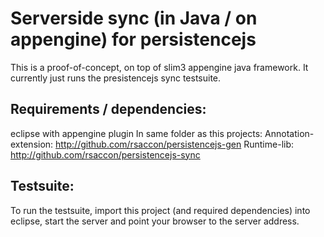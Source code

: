 Serverside sync (in Java / on appengine) for persistencejs
==========================================================

This is a proof-of-concept, on top of slim3 appengine java framework.
It currently just runs the presistencejs sync testsuite.

Requirements / dependencies: 
----------------------------
eclipse with appengine plugin
In same folder as this projects:
  Annotation-extension:  http://github.com/rsaccon/persistencejs-gen
  Runtime-lib: http://github.com/rsaccon/persistencejs-sync

Testsuite:
----------
To run the testsuite, import this project (and required dependencies) into eclipse, start the server 
and point your browser to the server address.
